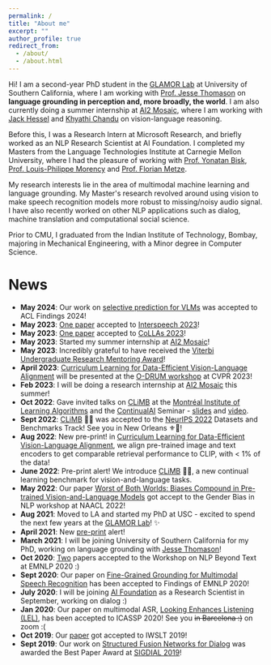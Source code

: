 ```yaml
---
permalink: /
title: "About me"
excerpt: ""
author_profile: true
redirect_from: 
  - /about/
  - /about.html
---
```


Hi! I am a second-year PhD student in the [GLAMOR Lab](https://glamor-usc.github.io/) at University of Southern California, where I am working with [Prof. Jesse Thomason](https://jessethomason.com/) on <b>language grounding in perception and, more broadly, the world</b>. I am also currently doing a summer internship at [AI2 Mosaic](https://mosaic.allenai.org/), where I am working with [Jack Hessel](https://jmhessel.com/) and [Khyathi Chandu](https://www.cs.cmu.edu/~kchandu/) on vision-language reasoning.

Before this, I was a Research Intern at Microsoft Research, and briefly worked as an NLP Research Scientist at AI Foundation. I completed my Masters from the Language Technologies Institute at Carnegie Mellon University, where I had the pleasure of working with [Prof. Yonatan Bisk](https://yonatanbisk.com/), [Prof. Louis-Philippe Morency](http://www.cs.cmu.edu/~morency/) and [Prof. Florian Metze](https://www.cs.cmu.edu/~fmetze/interACT/Home.html).

My research interests lie in the area of multimodal machine learning and language grounding. My Master's research revolved around using vision to make speech recognition models more robust to missing/noisy audio signal. I have also recently worked on other NLP applications such as dialog, machine translation and computational social science.

Prior to CMU, I graduated from the Indian Institute of Technology, Bombay, majoring in Mechanical Engineering, with a Minor degree in Computer Science.

News
======
* <b>May 2024</b>: Our work on [selective prediction for VLMs](https://arxiv.org/abs/2402.15610) was accepted to ACL Findings 2024!
* <b>May 2023</b>: [One paper](https://arxiv.org/abs/2302.14030) accepted to [Interspeech 2023](http://interspeech2023.org/)!
* <b>May 2023</b>: [One paper](https://arxiv.org/abs/2304.02168) accepted to [CoLLAs 2023](https://lifelong-ml.cc/Conferences/2023/)!
* <b>May 2023</b>: Started my summer internship at [AI2 Mosaic](https://mosaic.allenai.org/)!
* <b>May 2023</b>: Incredibly grateful to have received the [Viterbi Undergraduate Research Mentoring Award](https://viterbigrad.usc.edu/news-and-events/viterbi-phd-awards/#Award2)!
* <b>April 2023</b>: [Curriculum Learning for Data-Efficient Vision-Language Alignment](https://arxiv.org/abs/2207.14525) will be presented at the [O-DRUM workshop](https://asu-apg.github.io/odrum/) at CVPR 2023!
* <b>Feb 2023</b>: I will be doing a research internship at [AI2 Mosaic](https://mosaic.allenai.org/) this summer!
* <b>Oct 2022</b>: Gave invited talks on [CLiMB](https://arxiv.org/abs/2206.09059) at the [Montréal Institute of Learning Algorithms](https://mila.quebec/en/) and the [ContinualAI](https://www.continualai.org/) Seminar - [slides](files/climb-slides.pdf) and [video](https://www.youtube.com/watch?v=zkw2S3TWJA0&list=PLm6QXeaB-XkBMFxvgZvYjqhaPgGg8Um9Z).
* <b>Sept 2022</b>: [CLiMB](https://arxiv.org/abs/2206.09059) 🧗‍♂️ was accepted to the [NeurIPS 2022](https://neurips.cc/Conferences/2022) Datasets and Benchmarks Track! See you in New Orleans ⚜️🎷!
* <b>Aug 2022</b>: New pre-print! in [Curriculum Learning for Data-Efficient Vision-Language Alignment](https://arxiv.org/abs/2207.14525), we align pre-trained image and text encoders to get comparable retrieval performance to CLIP, with < 1% of the data!
* <b>June 2022</b>: Pre-print alert! We introduce [CLiMB](https://arxiv.org/abs/2206.09059) 🧗‍♂️, a new continual learning benchmark for vision-and-language tasks.
* <b>May 2022</b>: Our paper [Worst of Both Worlds: Biases Compound in Pre-trained Vision-and-Language Models](https://arxiv.org/abs/2104.08666) got accept to the Gender Bias in NLP workshop at NAACL 2022!
* <b> Aug 2021</b>: Moved to LA and started my PhD at USC - excited to spend the next few years at the [GLAMOR Lab](https://glamor-usc.github.io/)! ✨
* <b> April 2021</b>: New [pre-print](https://arxiv.org/abs/2104.08666) alert!
* <b> March 2021</b>: I will be joining University of Southern California for my PhD, working on language grounding with [Jesse Thomason](https://jessethomason.com/)!
* <b>Oct 2020</b>: [Two](https://arxiv.org/abs/2010.08642) papers accepted to the Workshop on NLP Beyond Text at EMNLP 2020 :)
* <b>Sept 2020</b>: Our paper on [Fine-Grained Grounding for Multimodal Speech Recognition](https://arxiv.org/abs/2010.02384) has been accepted to Findings of EMNLP 2020!
* <b>July 2020</b>: I will be joining [AI Foundation](https://aifoundation.com/) as a Research Scientist in September, working on dialog :)
* <b>Jan 2020</b>: Our paper on multimodal ASR, [Looking Enhances Listening (LEL)](https://arxiv.org/abs/2002.05639), has been accepted to ICASSP 2020! See you ~~in Barcelona :)~~ on zoom :(
* <b>Oct 2019</b>: Our [paper](https://arxiv.org/abs/1910.12368) got accepted to IWSLT 2019!
* <b>Sept 2019</b>: Our work on [Structured Fusion Networks for Dialog](https://arxiv.org/abs/1907.10016) was awarded the Best Paper Award at [SIGDIAL 2019](https://www.sigdial.org/files/workshops/conference20/)!

